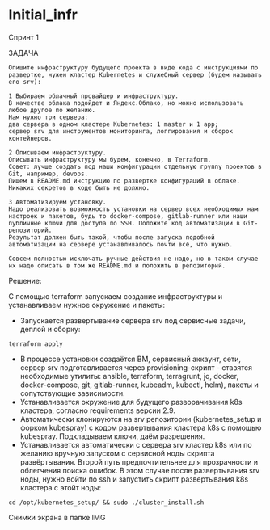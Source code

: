 # Initial_infr

Спринт 1

ЗАДАЧА

```
Опишите инфраструктуру будущего проекта в виде кода с инструкциями по развертке, нужен кластер Kubernetes и служебный сервер (будем называть его srv):

1 Выбираем облачный провайдер и инфраструктуру.
В качестве облака подойдет и Яндекс.Облако, но можно использовать любое другое по желанию.
Нам нужно три сервера:
два сервера в одном кластере Kubernetes: 1 master и 1 app;
сервер srv для инструментов мониторинга, логгирования и сборок контейнеров.

2 Описываем инфраструктуру.
Описывать инфраструктуру мы будем, конечно, в Terraform.
Совет: лучше создать под наши конфигурации отдельную группу проектов в Git, например, devops.
Пишем в README.md инструкцию по развертке конфигураций в облаке. Никаких секретов в коде быть не должно.

3 Автоматизируем установку.
Надо реализовать возможность установки на сервер всех необходимых нам настроек и пакетов, будь то docker-compose, gitlab-runner или наши публичные ключи для доступа по SSH. Положите код автоматизации в Git-репозиторий.
Результат должен быть такой, чтобы после запуска подобной автоматизации на сервере устанавливалось почти всё, что нужно.

Совсем полностью исключать ручные действия не надо, но в таком случае их надо описать в том же README.md и положить в репозиторий.
```

Решение:

С помощью terraform запускаем создание инфраструктуры и устанавливаем нужное окружение и пакеты:
  - Запускается развертывание сервера srv под сервисные задачи, деплой и сборку:
  ```
  terraform apply
  ```
  - В процессе установки создаётся ВМ, сервисный аккаунт, сети, сервер srv подготавливается через provisioning-скрипт - ставятся необходимые утилиты:
    ansible, terraform, terragrunt, jq, docker, docker-compose, git, gitlab-runner, kubeadm, kubectl, helm), пакеты и сопутствующие зависимости.
  - Устанавливается окружение для будущего разворачивания k8s кластера, согласно requirements версии 2.9.
  - Автоматически клонируются на srv репозитории (kubernetes_setup и форком kubespray) с кодом развертывания кластера k8s с помощью kubespray. 
    Подкладываем ключи, даём разрешения.
  - Устанавливается автоматически с сервера srv кластер k8s или по желанию вручную запуском с сервисной ноды скрипта развёртывания.
    Второй путь предпочтительнее для прозрачности и облегчения поиска ошибок.
  В этом случае после развертывания srv ноды, нужно войти по ssh и запустить скрипт развертывания k8s кластера с этойт ноды:
  ```
  cd /opt/kubernetes_setup/ && sudo ./cluster_install.sh
  ```

Снимки экрана в папке IMG






